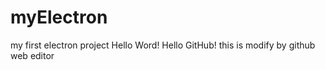 # myElectron
my first electron project
Hello
Word!
Hello GitHub!
this is modify by github web editor
